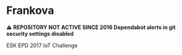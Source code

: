 # Frankova

:warning: **REPOSITORY NOT ACTIVE SINCE 2016 Dependabot alerts in git security settings disabled**

ESK EPD 2017 IoT Challenge 
